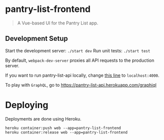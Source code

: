 # pantry-list-frontend

> A Vue-based UI for the Pantry List app.

## Development Setup

Start the development server: `./start dev`
Run unit tests: `./start test`

By default, `webpack-dev-server` proxies all API requests to the production server.

If you want to run pantry-list-api locally, change [this line](https://github.com/SharpNotions/pantry-list-frontend/blob/f73df02f6f5a8cc4b0752af1f2e71bb597ae986a/webpack.config.js#L90)
to `localhost:4000`.

To play with `GraphQL`, go to https://pantry-list-api.herokuapp.com/graphiql

# Deploying

Deployments are done using Heroku.

```
heroku container:push web --app=pantry-list-frontend
heroku container:release web --app=pantry-list-frontend
```
